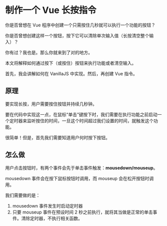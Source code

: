 # 制作一个 Vue 长按指令

你是否曾想在 Vue 程序中创建一个只需按住几秒就可以执行一个功能的按钮？

你是否曾想创建这样一个按钮，按下它可以清除单次输入值（长按清空整个输入）？

你有过？我也是。那么你就来到了对的地方。

本文将解释如何通过按下（或按住）按钮来执行功能或者清空输入。

首先，我会讲解如何在 VanillaJS 中实现。然后，再创建 Vue 指令。

## 原理

要实现长按，用户需要按住按钮并持续几秒钟。

要在代码中实现这一点，在鼠标“单击”键按下时，我们需要在执行功能之前启动一个定时器来监听按住的时间，一旦这个时间超过我们设置的时间，就触发这个功能。

很简单！但是，首先我们需要知道用户何时按下按钮。

## 怎么做

用户点击按钮时，有两个事件会先于单击事件触发：**mousedown/mouseup**。

mousedown 事件会在按下鼠标按钮时调用，而 mouseup 会在松开按钮时调用。

我们需要做的是：

1. mousedown 事件发生时启动定时器
2. 只要 mouseup 事件在预设时间 2 秒之前执行，就将其当做是正常的单击事件。清除定时器，不执行相关函数。
